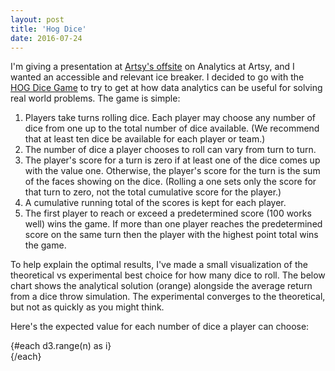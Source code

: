 ```yaml
---
layout: post
title: 'Hog Dice'
date: 2016-07-24
---
```


<script>
  import * as d3 from "d3"

  let n = 40
  let r = d3.range(n)

  function realAnswer(n) {
    return Math.pow(5/6, n) * n * 4.0
  }

  // function roll(){
  //   return Math.ceil(Math.random() * 6)
  // }

  // function rollMany(n){
  //   let results = [];
  //   for (let i = 0; i < n; i++) {
  //     results.push(roll());
  //   }
  //   if (results.includes(1)) return 0;

  //   return results.reduce((acc, curr) => acc + curr, 0);
  // }

  // let step = $state(0)

  // let results = $state(Array(n).fill(0))

  // function simulate(){
  //   step++
  //   for (let i = 0; i < n; i++) {
  //     let rollResult = rollMany(i + 1);

  //     results = results.map(r => 
  //       (r == 0 && rollResult == 0) ? 0 : r * step + rollResult / (step + 1)
  //     )
  //   }
  // }

  // simulate()

</script>

I'm giving a presentation at [Artsy's offsite](http://observer.com/2015/08/artsys-wet-hot-american-summer/) on Analytics at Artsy, and I wanted an accessible and relevant ice breaker. I decided to go with the [HOG Dice Game](http://www.amstat.org/publications/jse/v11n2/feldman.html) to try to get at how data analytics can be useful for solving real world problems. The game is simple:

1. Players take turns rolling dice. Each player may choose any number of dice from one up to the total number of dice available. (We recommend that at least ten dice be available for each player or team.)
2. The number of dice a player chooses to roll can vary from turn to turn.
3. The player's score for a turn is zero if at least one of the dice comes up with the value one. Otherwise, the player's score for the turn is the sum of the faces showing on the dice. (Rolling a one sets only the score for that turn to zero, not the total cumulative score for the player.)
4. A cumulative running total of the scores is kept for each player.
5. The first player to reach or exceed a predetermined score (100 works well) wins the game. If more than one player reaches the predetermined score on the same turn then the player with the highest point total wins the game.

To help explain the optimal results, I've made a small visualization of the theoretical vs experimental best choice for how many dice to roll. The below chart shows the analytical solution (orange) alongside the average return from a dice throw simulation. The experimental converges to the theoretical, but not as quickly as you might think.

Here's the expected value for each number of dice a player can choose:

<div class="flex gap-1 items-end my-8">
  {#each d3.range(n) as i}
    <div style="height: {realAnswer(i)}rem; width: 1rem;" class="relative bg-gray-500 bg-opacity-20"></div>
  {/each}
</div>

